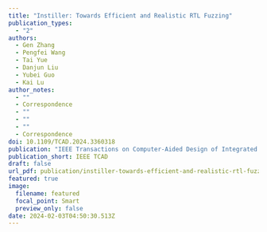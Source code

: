 ```yaml
---
title: "Instiller: Towards Efficient and Realistic RTL Fuzzing"
publication_types:
  - "2"
authors:
  - Gen Zhang
  - Pengfei Wang
  - Tai Yue
  - Danjun Liu
  - Yubei Guo
  - Kai Lu
author_notes:
  - ""
  - Correspondence
  - ""
  - ""
  - ""
  - Correspondence
doi: 10.1109/TCAD.2024.3360318
publication: "IEEE Transactions on Computer-Aided Design of Integrated Circuits and Systems, Feb.2nd, 2024. "
publication_short: IEEE TCAD
draft: false
url_pdf: publication/instiller-towards-efficient-and-realistic-rtl-fuzzing/instiller.pdf
featured: true
image:
  filename: featured
  focal_point: Smart
  preview_only: false
date: 2024-02-03T04:50:30.513Z
---
```

